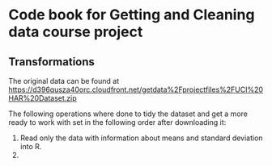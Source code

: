 # Code book for Getting and Cleaning data course project

## Transformations

The original data can be found at
https://d396qusza40orc.cloudfront.net/getdata%2Fprojectfiles%2FUCI%20HAR%20Dataset.zip

The following operations where done to tidy the dataset and get a more ready to work with set in the following order after downloading it:

1. Read only the data with information about means and standard deviation into R.
2. 